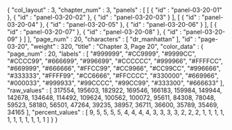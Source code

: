 {
  "col_layout" : 3,
  "chapter_num" : 3,
  "panels" : [
    [
      {
        "id" : "panel-03-20-01"
      },
      {
        "id" : "panel-03-20-02"
      },
      {
        "id" : "panel-03-20-03"
      }
    ],
    [
      {
        "id" : "panel-03-20-04"
      },
      {
        "id" : "panel-03-20-05"
      },
      {
        "id" : "panel-03-20-06"
      }
    ],
    [
      {
        "id" : "panel-03-20-07"
      },
      {
        "id" : "panel-03-20-08"
      },
      {
        "id" : "panel-03-20-09"
      }
    ]
  ],
  "page_num" : 20,
  "characters" : [
    "dr_manhattan"
  ],
  "id" : "page-03-20",
  "weight" : 320,
  "title" : "Chapter 3, Page 20",
  "color_data" : {
    "page_num" : 20,
    "labels" : [
      "#999999",
      "#CC9999",
      "#9999CC",
      "#CCCC99",
      "#666699",
      "#996699",
      "#CCCCCC",
      "#999966",
      "#FFFFCC",
      "#669999",
      "#666666",
      "#FFCC99",
      "#CC9966",
      "#CC99CC",
      "#996666",
      "#333333",
      "#FFFF99",
      "#CC6666",
      "#FFCCCC",
      "#330000",
      "#669966",
      "#000033",
      "#999933",
      "#99CCCC",
      "#99CC99",
      "#333300",
      "#666633"
    ],
    "raw_values" : [
      317554,
      195603,
      182922,
      169546,
      166183,
      159984,
      149944,
      142678,
      134648,
      114492,
      109624,
      100562,
      100072,
      95611,
      84308,
      78048,
      59523,
      58180,
      56501,
      47264,
      39235,
      38957,
      36711,
      36600,
      35789,
      35469,
      34165
    ],
    "percent_values" : [
      9,
      5,
      5,
      5,
      5,
      4,
      4,
      4,
      4,
      3,
      3,
      3,
      3,
      2,
      2,
      2,
      1,
      1,
      1,
      1,
      1,
      1,
      1,
      1,
      1,
      1,
      1
    ]
  }
}
